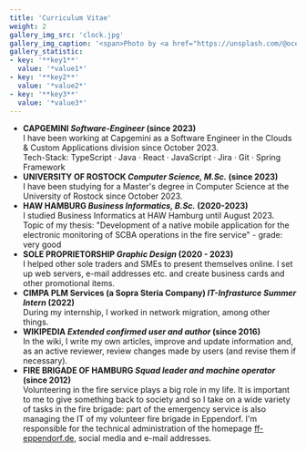 ```yaml
---
title: 'Curriculum Vitae'
weight: 2
gallery_img_src: 'clock.jpg'
gallery_img_caption: '<span>Photo by <a href="https://unsplash.com/@oceanng?utm_source=unsplash&amp;utm_medium=referral&amp;utm_content=creditCopyText">Ocean Ng</a> on <a href="https://unsplash.com/s/photos/clock?utm_source=unsplash&amp;utm_medium=referral&amp;utm_content=creditCopyText">Unsplash</a></span>'
gallery_statistic:
- key: '**key1**'
  value: '*value1*'
- key: '**key2**'
  value: '*value2*'
- key: '**key3**'
  value: '*value3*'
---
```


* **CAPGEMINI *Software-Engineer* (since 2023)**      
I have been working at Capgemini as a Software Engineer in the Clouds & Custom Applications division since October 2023.      
Tech-Stack: TypeScript · Java · React · JavaScript · Jira · Git · Spring Framework
* **UNIVERSITY OF ROSTOCK *Computer Science, M.Sc.* (since 2023)**      
I have been studying for a Master's degree in Computer Science at the University of Rostock since October 2023.
* **HAW HAMBURG *Business Informatics, B.Sc.* (2020-2023)**     
I studied Business Informatics at HAW Hamburg until August 2023.           
Topic of my thesis: "Development of a native mobile application for the electronic monitoring of SCBA operations in the fire service" - grade: very good
* **SOLE PROPRIETORSHIP *Graphic Design* (2020 - 2023)**      
I helped other sole traders and SMEs to present themselves online. I set up web servers, e-mail addresses etc. and create business cards and other promotional items.
* **CIMPA PLM Services (a Sopra Steria Company) *IT-Infrasturce Summer Intern* (2022)**       
During my internship, I worked in network migration, among other things.
* **WIKIPEDIA *Extended confirmed user and author* (since 2016)**        
In the wiki, I write my own articles, improve and update information and, as an active reviewer, review changes made by users (and revise them if necessary).
* **FIRE BRIGADE OF HAMBURG *Squad leader and machine operator* (since 2012)**      
Volunteering in the fire service plays a big role in my life. It is important to me to give something back to society and so I take on a wide variety of tasks in the fire brigade: part of the emergency service is also managing the IT of my volunteer fire brigade in Eppendorf. I'm responsible for the technical administration of the homepage [ff-eppendorf.de](https://ff-eppendorf.de), social media and e-mail addresses.